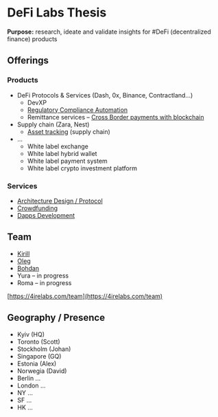# DeFi Labs Thesis

**Purpose:** research, ideate and validate insights for \#DeFi \(decentralized finance\) products

## Offerings

### **Products**

* DeFi Protocols & Services \(Dash, 0x, Binance, Contractland...\)
  * DevXP
  * [Regulatory Compliance Automation](complaince-scoring/)
  * Remittance services – [Cross Border payments with blockchain](enabling-fast-transparent-and-compliant-cross-border-payments-with-the-blockchain.md)
* Supply chain \(Zara, Nest\)
  * [Asset tracking](asset-tracking.md) \(supply chain\)
* ...
  * White label exchange
  * White label hybrid wallet
  * White label payment system
  * White label crypto investment platform

### **Services**

* [Architecture Design / Protocol](architecture-design-protocol.md)
* [Crowdfunding](fund-management-app-wip/)
* [Dapps Development](dapps-wallets-development.md)

## Team

* [Kirill](https://cryptohire.io/talent/1115)
* [Oleg](https://youteam.co.uk/talent/3336)
* [Bohdan](https://cryptohire.io/talent/2209)
* Yura – in progress
* Roma – in progress

[https://4irelabs.com/team](https://4irelabs.com/team)

## Geography / Presence

* Kyiv \(HQ\)
* Toronto \(Scott\)
* Stockholm \(Johan\)
* Singapore \(GQ\)
* Estonia \(Alex\)
* Norwegia \(David\)
* Berlin ...
* London ...
* NY ...
* SF ...
* HK ...

